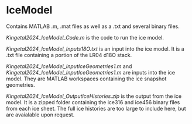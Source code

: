 # IceModel
Contains MATLAB .m, .mat files as well as a .txt and several binary files. 

_Kingetal2024_IceModel_Code.m_ is the code to run the ice model. 

_Kingetal2024_IceModel_Inputs18O.txt_ is an input into the ice model. It is a .txt file containing a portion of the LR04 d18O stack. 

_Kingetal2024_IceModel_InputIceGeometries1.m_ and _Kingetal2024_IceModel_InputIceGeometries1.m_ are inputs into the ice model. They are MATLAB workspaces containing the ice snapshot geometries.

_Kingetal2024_IceModel_OutputIceHistories.zip_ is the output from the ice model. It is a zipped folder containing the ice316 and ice456 binary files from each ice sheet. The full ice histories are too large to include here, but are avaialable upon request.
